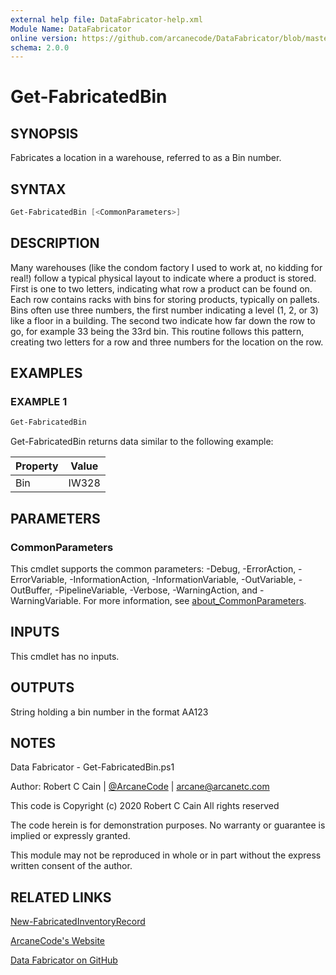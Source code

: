 ```yaml
---
external help file: DataFabricator-help.xml
Module Name: DataFabricator
online version: https://github.com/arcanecode/DataFabricator/blob/master/Documentation/New-FabricatedInventoryRecord.md
schema: 2.0.0
---
```


# Get-FabricatedBin

## SYNOPSIS

Fabricates a location in a warehouse, referred to as a Bin number.

## SYNTAX

```powershell
Get-FabricatedBin [<CommonParameters>]
```

## DESCRIPTION

Many warehouses (like the condom factory I used to work at, no kidding for real!) follow a typical physical layout to indicate where a product is stored.
First is one to two letters, indicating what row a product can be found on.
Each row contains racks with bins for storing products, typically on pallets.
Bins often use three numbers, the first number indicating a level (1, 2, or 3) like a floor in a building.
The second two indicate how far down the row to go, for example 33 being the 33rd bin.
This routine follows this pattern, creating two letters for a row and three numbers for the location on the row.

## EXAMPLES

### EXAMPLE 1

```powershell
Get-FabricatedBin
```

Get-FabricatedBin returns data similar to the following example:


Property | Value
| ----- | ------ |
Bin | IW328

## PARAMETERS

### CommonParameters

This cmdlet supports the common parameters: -Debug, -ErrorAction, -ErrorVariable, -InformationAction, -InformationVariable, -OutVariable, -OutBuffer, -PipelineVariable, -Verbose, -WarningAction, and -WarningVariable. For more information, see [about_CommonParameters](http://go.microsoft.com/fwlink/?LinkID=113216).

## INPUTS

This cmdlet has no inputs.

## OUTPUTS

String holding a bin number in the format AA123

## NOTES

Data Fabricator - Get-FabricatedBin.ps1

Author: Robert C Cain | [@ArcaneCode](https://twitter.com/arcanecode) | arcane@arcanetc.com

This code is Copyright (c) 2020 Robert C Cain All rights reserved

The code herein is for demonstration purposes.
No warranty or guarantee is implied or expressly granted.

This module may not be reproduced in whole or in part without
the express written consent of the author.

## RELATED LINKS

[New-FabricatedInventoryRecord](https://github.com/arcanecode/DataFabricator/blob/master/Documentation/New-FabricatedInventoryRecord.md)

[ArcaneCode's Website](http://arcanecode.me)

[Data Fabricator on GitHub](http://datafabricator.com)
